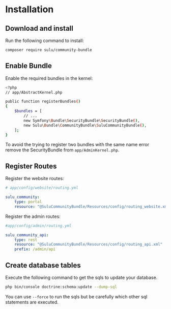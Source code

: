 # Installation

## Download and install 

Run the following command to install:

```bash
composer require sulu/community-bundle
```

## Enable Bundle

Enable the required bundles in the kernel:

```bash
<?php
// app/AbstractKernel.php

public function registerBundles()
{
    $bundles = [
        // ...
        new Symfony\Bundle\SecurityBundle\SecurityBundle(),
        new Sulu\Bundle\CommunityBundle\SuluCommunityBundle(),
    ];
}
```

To avoid the trying to register two bundles with the same name error remove
the SecurityBundle from `app/AdminKernel.php`.


## Register Routes

Register the website routes:

```yml
# app/config/website/routing.yml

sulu_community:
    type: portal
    resource: "@SuluCommunityBundle/Resources/config/routing_website.xml"
```

Register the admin routes:

```yml
#app/config/admin/routing.yml

sulu_community_api:
    type: rest
    resource: "@SuluCommunityBundle/Resources/config/routing_api.xml"
    prefix: /admin/api
```

## Create database tables

Execute the following command to get the sqls to update your database.

```bash
php bin/console doctrine:schema:update --dump-sql
``` 

You can use `--force` to run the sqls but be carefully which other sql statements are executed.
